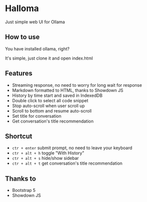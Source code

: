 # Halloma
Just simple web UI for Ollama

## How to use
You have installed ollama, right?

It's simple, just clone it and open index.html

## Features
- Streaming response, no need to worry for long wait for response
- Markdown formatted to HTML, thanks to Showdown JS
- History by time start and saved in IndexedDB
- Double click to select all code snippet
- Stop auto-scroll when user scroll up
- Scroll to bottom and resume auto-scroll
- Set title for conversation
- Get conversation's title recommendation 

## Shortcut
- `ctr + enter` submit prompt, no need to leave your keyboard
- `ctr + alt + h` toggle "With History"
- `ctr + alt + s` hide/show sidebar
- `ctr + alt + t` get conversation's title recommendation 

## Thanks to
- Bootstrap 5
- Showdown JS